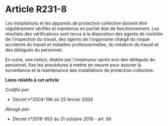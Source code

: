 # Article R231-8

Les installations et les appareils de protection collective doivent être régulièrement vérifiés et maintenus en parfait état
de fonctionnement. Les résultats des vérifications sont tenus à la disposition des agents de contrôle de l'inspection du
travail, des agents de l'organisme chargé du risque accidents du travail et maladies professionnelles, du médecin du travail
et des délégués du personnel.

En outre, une notice, établie par l'employeur après avis des délégués du personnel, fixe les procédures à mettre en oeuvre
pour assurer la surveillance et la maintenance des installations de protection collective.

**Liens relatifs à cet article**

_Codifié par_:

  - Décret n°2004-196 du 25 février 2004

_Abrogé par_:

  - Décret n°2018-953 du 31 octobre 2018 - art. 56
